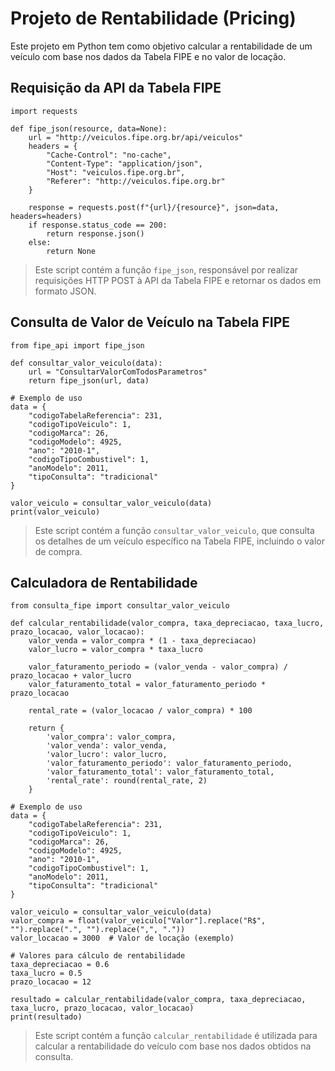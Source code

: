 # Projeto de Rentabilidade (Pricing)
Este projeto em Python tem como objetivo calcular a rentabilidade de um veículo com base nos dados da Tabela FIPE e no valor de locação.

## Requisição da API da Tabela FIPE
```
import requests

def fipe_json(resource, data=None):
    url = "http://veiculos.fipe.org.br/api/veiculos"
    headers = {
        "Cache-Control": "no-cache",
        "Content-Type": "application/json",
        "Host": "veiculos.fipe.org.br",
        "Referer": "http://veiculos.fipe.org.br"
    }

    response = requests.post(f"{url}/{resource}", json=data, headers=headers)
    if response.status_code == 200:
        return response.json()
    else:
        return None
```

 > Este script contém a função `fipe_json`, responsável por realizar requisições HTTP POST à API da Tabela FIPE e retornar os dados em formato JSON.

## Consulta de Valor de Veículo na Tabela FIPE

````
from fipe_api import fipe_json

def consultar_valor_veiculo(data):
    url = "ConsultarValorComTodosParametros"
    return fipe_json(url, data)

# Exemplo de uso
data = {
    "codigoTabelaReferencia": 231,
    "codigoTipoVeiculo": 1,
    "codigoMarca": 26,
    "codigoModelo": 4925,
    "ano": "2010-1",
    "codigoTipoCombustivel": 1,
    "anoModelo": 2011,
    "tipoConsulta": "tradicional"
}

valor_veiculo = consultar_valor_veiculo(data)
print(valor_veiculo)
````
> Este script contém a função `consultar_valor_veiculo`, que consulta os detalhes de um veículo específico na Tabela FIPE, incluindo o valor de compra.

## Calculadora de Rentabilidade

````
from consulta_fipe import consultar_valor_veiculo

def calcular_rentabilidade(valor_compra, taxa_depreciacao, taxa_lucro, prazo_locacao, valor_locacao):
    valor_venda = valor_compra * (1 - taxa_depreciacao)
    valor_lucro = valor_compra * taxa_lucro
    
    valor_faturamento_periodo = (valor_venda - valor_compra) / prazo_locacao + valor_lucro
    valor_faturamento_total = valor_faturamento_periodo * prazo_locacao
    
    rental_rate = (valor_locacao / valor_compra) * 100
    
    return {
        'valor_compra': valor_compra,
        'valor_venda': valor_venda,
        'valor_lucro': valor_lucro,
        'valor_faturamento_periodo': valor_faturamento_periodo,
        'valor_faturamento_total': valor_faturamento_total,
        'rental_rate': round(rental_rate, 2)
    }

# Exemplo de uso
data = {
    "codigoTabelaReferencia": 231,
    "codigoTipoVeiculo": 1,
    "codigoMarca": 26,
    "codigoModelo": 4925,
    "ano": "2010-1",
    "codigoTipoCombustivel": 1,
    "anoModelo": 2011,
    "tipoConsulta": "tradicional"
}

valor_veiculo = consultar_valor_veiculo(data)
valor_compra = float(valor_veiculo["Valor"].replace("R$", "").replace(".", "").replace(",", "."))
valor_locacao = 3000  # Valor de locação (exemplo)

# Valores para cálculo de rentabilidade
taxa_depreciacao = 0.6
taxa_lucro = 0.5
prazo_locacao = 12

resultado = calcular_rentabilidade(valor_compra, taxa_depreciacao, taxa_lucro, prazo_locacao, valor_locacao)
print(resultado)
````
> Este script contém a função `calcular_rentabilidade` é utilizada para calcular a rentabilidade do veículo com base nos dados obtidos na consulta.
